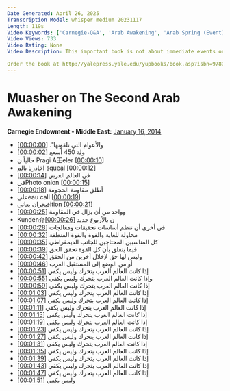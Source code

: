 ```yaml
---
Date Generated: April 26, 2025
Transcription Model: whisper medium 20231117
Length: 119s
Video Keywords: ['Carnegie-Q&A', 'Arab Awakening', 'Arab Spring (Event)', 'Marwan Al-Muasher (Person)']
Video Views: 733
Video Rating: None
Video Description: This important book is not about immediate events or policies or responses to the Arab Spring. Instead, it takes a long, judicious view of political change in the Arab world, beginning with the first Awakening in the nineteenth century and extending into future decades when—if the dream is realized—a new Arab world defined by pluralism and tolerance will emerge.   

Order the book at http://yalepress.yale.edu/yupbooks/book.asp?isbn=9780300186390.
---
```


# Muasher on The Second Arab Awakening
**Carnegie Endowment - Middle East:** [January 16, 2014](https://www.youtube.com/watch?v=pf2NnGcPODI)
*  والأعوام التي تلقونها". [[00:00:00](https://www.youtube.com/watch?v=pf2NnGcPODI&t=0.0s)]
*  ولة 450 أسعع [[00:00:02](https://www.youtube.com/watch?v=pf2NnGcPODI&t=2.64s)]
*  حالياً ن Pragi A王eler [[00:00:10](https://www.youtube.com/watch?v=pf2NnGcPODI&t=10.8s)]
*  اخادرنا بالم squeal [[00:00:12](https://www.youtube.com/watch?v=pf2NnGcPODI&t=12.84s)]
*  في العالم العربي [[00:00:14](https://www.youtube.com/watch?v=pf2NnGcPODI&t=14.540000000000001s)]
*  فيPhoto onion [[00:00:15](https://www.youtube.com/watch?v=pf2NnGcPODI&t=15.780000000000001s)]
*  أطلق مقاومة الحجومة [[00:00:18](https://www.youtube.com/watch?v=pf2NnGcPODI&t=18.14s)]
*  علىeau call [[00:00:19](https://www.youtube.com/watch?v=pf2NnGcPODI&t=19.72s)]
*  فيجران يعانيition [[00:00:21](https://www.youtube.com/watch?v=pf2NnGcPODI&t=21.78s)]
*  وواحد من أن يزال في المقاومة [[00:00:25](https://www.youtube.com/watch?v=pf2NnGcPODI&t=25.62s)]
*  Kunden介ن بالأربوع جديد [[00:00:26](https://www.youtube.com/watch?v=pf2NnGcPODI&t=26.96s)]
*  في أخرى أن تنظم أساسات تحقيقات ومعالجات [[00:00:28](https://www.youtube.com/watch?v=pf2NnGcPODI&t=28.56s)]
*  محاولة للغاية والقوة والقوة المنطقة [[00:00:32](https://www.youtube.com/watch?v=pf2NnGcPODI&t=32.56s)]
*  كل المناسبين المحتاجين للجانب الديمقراطي [[00:00:35](https://www.youtube.com/watch?v=pf2NnGcPODI&t=35.56s)]
*  فيما يتعلق بأن كل القوة تحقق الحق [[00:00:39](https://www.youtube.com/watch?v=pf2NnGcPODI&t=39.56s)]
*  وليس لها حق لإخلال أخرين من الحقق [[00:00:42](https://www.youtube.com/watch?v=pf2NnGcPODI&t=42.56s)]
*  أو من الوضع إلى المستقبل العرب [[00:00:46](https://www.youtube.com/watch?v=pf2NnGcPODI&t=46.56s)]
*  إذا كانت العالم العرب يتحرك وليس يكفي [[00:00:51](https://www.youtube.com/watch?v=pf2NnGcPODI&t=51.56s)]
*  وإذا كانت العالم العرب يتحرك وليس يكفي [[00:00:55](https://www.youtube.com/watch?v=pf2NnGcPODI&t=55.56s)]
*  إذا كانت العالم العرب يتحرك وليس يكفي [[00:00:59](https://www.youtube.com/watch?v=pf2NnGcPODI&t=59.56s)]
*  إذا كانت العالم العرب يتحرك وليس يكفي [[00:01:03](https://www.youtube.com/watch?v=pf2NnGcPODI&t=63.56s)]
*  إذا كانت العالم العرب يتحرك وليس يكفي [[00:01:07](https://www.youtube.com/watch?v=pf2NnGcPODI&t=67.56s)]
*  إذا كانت العالم العرب يتحرك وليس يكفي [[00:01:11](https://www.youtube.com/watch?v=pf2NnGcPODI&t=71.56s)]
*  إذا كانت العالم العرب يتحرك وليس يكفي [[00:01:15](https://www.youtube.com/watch?v=pf2NnGcPODI&t=75.56s)]
*  إذا كانت العالم العرب يتحرك وليس يكفي [[00:01:19](https://www.youtube.com/watch?v=pf2NnGcPODI&t=79.56s)]
*  إذا كانت العالم العرب يتحرك وليس يكفي [[00:01:23](https://www.youtube.com/watch?v=pf2NnGcPODI&t=83.56s)]
*  إذا كانت العالم العرب يتحرك وليس يكفي [[00:01:27](https://www.youtube.com/watch?v=pf2NnGcPODI&t=87.56s)]
*  إذا كانت العالم العرب يتحرك وليس يكفي [[00:01:31](https://www.youtube.com/watch?v=pf2NnGcPODI&t=91.56s)]
*  إذا كانت العالم العرب يتحرك وليس يكفي [[00:01:35](https://www.youtube.com/watch?v=pf2NnGcPODI&t=95.56s)]
*  إذا كانت العالم العرب يتحرك وليس يكفي [[00:01:39](https://www.youtube.com/watch?v=pf2NnGcPODI&t=99.56s)]
*  إذا كانت العالم العرب يتحرك وليس يكفي [[00:01:43](https://www.youtube.com/watch?v=pf2NnGcPODI&t=103.56s)]
*  إذا كانت العالم العرب يتحرك وليس يكفي [[00:01:47](https://www.youtube.com/watch?v=pf2NnGcPODI&t=107.56s)]
*  وليس يكفي [[00:01:51](https://www.youtube.com/watch?v=pf2NnGcPODI&t=111.56s)]
